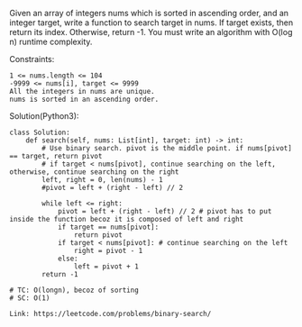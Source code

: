 Given an array of integers nums which is sorted in ascending order, 
and an integer target, write a function to search target in nums. 
If target exists, then return its index. Otherwise, return -1.
You must write an algorithm with O(log n) runtime complexity.

Constraints:
```
1 <= nums.length <= 104
-9999 <= nums[i], target <= 9999
All the integers in nums are unique.
nums is sorted in an ascending order.
```

Solution(Python3):
```
class Solution:
    def search(self, nums: List[int], target: int) -> int:
        # Use binary search. pivot is the middle point. if nums[pivot] == target, return pivot
        # if target < nums[pivot], continue searching on the left, otherwise, continue searching on the right
        left, right = 0, len(nums) - 1
        #pivot = left + (right - left) // 2
        
        while left <= right:
            pivot = left + (right - left) // 2 # pivot has to put inside the function becoz it is composed of left and right
            if target == nums[pivot]:
                return pivot
            if target < nums[pivot]: # continue searching on the left
                right = pivot - 1
            else:
                left = pivot + 1
        return -1
        
# TC: O(longn), becoz of sorting
# SC: O(1)

```
```
Link: https://leetcode.com/problems/binary-search/

```
